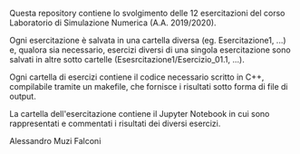 Questa repository contiene lo svolgimento delle 12 esercitazioni del corso Laboratorio di Simulazione Numerica (A.A. 2019/2020).

Ogni esercitazione è salvata in una cartella diversa (eg. Esercitazione1, ...) e, qualora sia necessario, esercizi diversi di una singola esercitazione sono salvati in altre sotto cartelle (Esesrcitazione1/Esercizio_01.1, ...).

Ogni cartella di esercizi contiene il codice necessario scritto in C++, compilabile tramite un makefile, che fornisce i risultati sotto forma di file di output. 

La cartella dell'esercitazione contiene il Jupyter Notebook in cui sono rappresentati e commentati i risultati dei diversi esercizi.

Alessandro Muzi Falconi
